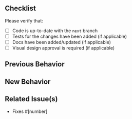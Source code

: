 <!--

Thank you for submitting a pull request!

Please provide a detailed explanation of the changes, why they were necessary, and their benefits or impact. Explain the problem you are fixing or the feature you are adding.

-->

## Checklist

Please verify that:

- [ ] Code is up-to-date with the `next` branch
- [ ] Tests for the changes have been added (if applicable)
- [ ] Docs have been added/updated (if applicable)
- [ ] Visual design approval is required (if applicable)

## Previous Behavior

<!-- This is the behavior we have today. -->

## New Behavior

<!-- This is the behavior we should expect with the changes in this PR. -->

## Related Issue(s)

<!-- Please link the issue being fixed so it gets closed when this is merged. -->

- Fixes #[number]
